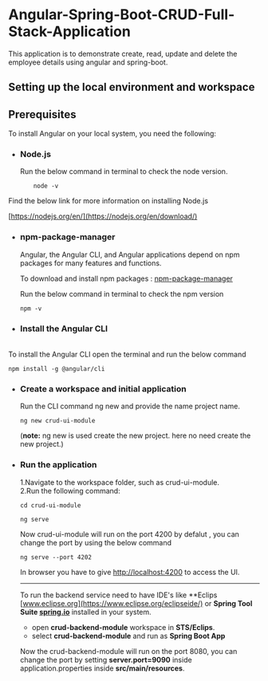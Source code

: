 # Angular-Spring-Boot-CRUD-Full-Stack-Application

This application is to demonstrate create, read, update and delete the employee details using angular and spring-boot.

## Setting up the local environment and workspace

## Prerequisites

To install Angular on your local system, you need the following:

* ### Node.js

     Run the below command in terminal to check the node version.
 
 ```
        node -v
 ```

   Find the below link for more information on installing Node.js

   [https://nodejs.org/en/](https://nodejs.org/en/download/)
   
  
* ### npm-package-manager

   Angular, the Angular CLI, and Angular applications depend on npm packages for many features and functions. 
   
   To download and install npm packages : [npm-package-manager](https://docs.npmjs.com/cli/v7/commands/npm-install)
   
   Run the below command in terminal to check the npm version
   
   ```      
   npm -v
   ```
        
* ### Install the Angular CLI
\
      To install the Angular CLI open the terminal and run the below command
   
   ```
   npm install -g @angular/cli
   ```

* ### Create a workspace and initial application

     Run the CLI command ng new and provide the name project name.
     
     ```
     ng new crud-ui-module
     ```
  
   (**note:** ng new is used create the new project. here no need create the new project.)
   
* ### Run the application

     1.Navigate to the workspace folder, such as crud-ui-module.
     \
     2.Run the following command:
     
     ```
     cd crud-ui-module
     
     ng serve 
     ```
    Now  crud-ui-module will run on the port 4200 by defalut , you can change the port by  using the below command
    
    ```
    ng serve --port 4202
    ```
    In browser you have to give [http://localhost:4200](http://localhost:4200/) to access the UI.
    
    
    ---
    
   To run the backend service need to have IDE's like **Eclips [www.eclipse.org](https://www.eclipse.org/eclipseide/) 
   or **Spring Tool Suite [spring.io](https://spring.io/tools)** installed in your system.
   
     * open **crud-backend-module** workspace in **STS/Eclips**.
     * select **crud-backend-module** and run as **Spring Boot App**
   
   Now the crud-backend-module will run on the port 8080, you can change the port by setting 
   **server.port=9090** inside application.properties inside **src/main/resources**.
    
   
   
   
  
   
